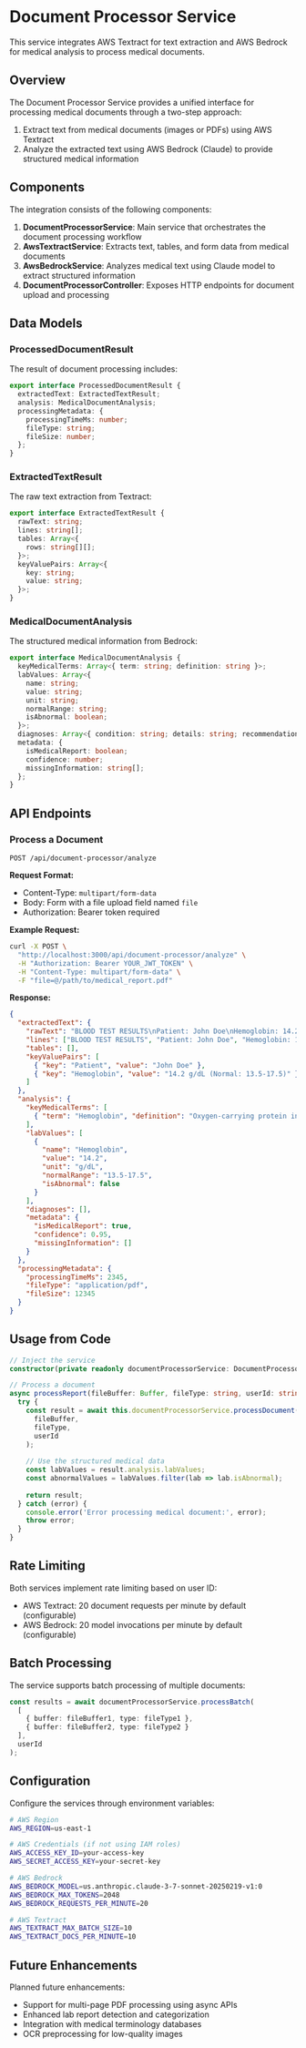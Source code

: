 # Document Processor Service

This service integrates AWS Textract for text extraction and AWS Bedrock for medical analysis to process medical documents.

## Overview

The Document Processor Service provides a unified interface for processing medical documents through a two-step approach:

1. Extract text from medical documents (images or PDFs) using AWS Textract
2. Analyze the extracted text using AWS Bedrock (Claude) to provide structured medical information

## Components

The integration consists of the following components:

1. **DocumentProcessorService**: Main service that orchestrates the document processing workflow
2. **AwsTextractService**: Extracts text, tables, and form data from medical documents 
3. **AwsBedrockService**: Analyzes medical text using Claude model to extract structured information
4. **DocumentProcessorController**: Exposes HTTP endpoints for document upload and processing

## Data Models

### ProcessedDocumentResult

The result of document processing includes:

```typescript
export interface ProcessedDocumentResult {
  extractedText: ExtractedTextResult;
  analysis: MedicalDocumentAnalysis;
  processingMetadata: {
    processingTimeMs: number;
    fileType: string;
    fileSize: number;
  };
}
```

### ExtractedTextResult

The raw text extraction from Textract:

```typescript
export interface ExtractedTextResult {
  rawText: string;
  lines: string[];
  tables: Array<{
    rows: string[][];
  }>;
  keyValuePairs: Array<{
    key: string;
    value: string;
  }>;
}
```

### MedicalDocumentAnalysis

The structured medical information from Bedrock:

```typescript
export interface MedicalDocumentAnalysis {
  keyMedicalTerms: Array<{ term: string; definition: string }>;
  labValues: Array<{
    name: string;
    value: string;
    unit: string;
    normalRange: string;
    isAbnormal: boolean;
  }>;
  diagnoses: Array<{ condition: string; details: string; recommendations: string }>;
  metadata: {
    isMedicalReport: boolean;
    confidence: number;
    missingInformation: string[];
  };
}
```

## API Endpoints

### Process a Document

```
POST /api/document-processor/analyze
```

**Request Format:**
- Content-Type: `multipart/form-data`
- Body: Form with a file upload field named `file`
- Authorization: Bearer token required

**Example Request:**
```bash
curl -X POST \
  "http://localhost:3000/api/document-processor/analyze" \
  -H "Authorization: Bearer YOUR_JWT_TOKEN" \
  -H "Content-Type: multipart/form-data" \
  -F "file=@/path/to/medical_report.pdf"
```

**Response:**
```json
{
  "extractedText": {
    "rawText": "BLOOD TEST RESULTS\nPatient: John Doe\nHemoglobin: 14.2 g/dL (Normal: 13.5-17.5)",
    "lines": ["BLOOD TEST RESULTS", "Patient: John Doe", "Hemoglobin: 14.2 g/dL (Normal: 13.5-17.5)"],
    "tables": [],
    "keyValuePairs": [
      { "key": "Patient", "value": "John Doe" },
      { "key": "Hemoglobin", "value": "14.2 g/dL (Normal: 13.5-17.5)" }
    ]
  },
  "analysis": {
    "keyMedicalTerms": [
      { "term": "Hemoglobin", "definition": "Oxygen-carrying protein in red blood cells" }
    ],
    "labValues": [
      {
        "name": "Hemoglobin",
        "value": "14.2",
        "unit": "g/dL",
        "normalRange": "13.5-17.5",
        "isAbnormal": false
      }
    ],
    "diagnoses": [],
    "metadata": {
      "isMedicalReport": true,
      "confidence": 0.95,
      "missingInformation": []
    }
  },
  "processingMetadata": {
    "processingTimeMs": 2345,
    "fileType": "application/pdf",
    "fileSize": 12345
  }
}
```

## Usage from Code

```typescript
// Inject the service
constructor(private readonly documentProcessorService: DocumentProcessorService) {}

// Process a document
async processReport(fileBuffer: Buffer, fileType: string, userId: string) {
  try {
    const result = await this.documentProcessorService.processDocument(
      fileBuffer,
      fileType,
      userId
    );
    
    // Use the structured medical data
    const labValues = result.analysis.labValues;
    const abnormalValues = labValues.filter(lab => lab.isAbnormal);
    
    return result;
  } catch (error) {
    console.error('Error processing medical document:', error);
    throw error;
  }
}
```

## Rate Limiting

Both services implement rate limiting based on user ID:
- AWS Textract: 20 document requests per minute by default (configurable)
- AWS Bedrock: 20 model invocations per minute by default (configurable)

## Batch Processing

The service supports batch processing of multiple documents:

```typescript
const results = await documentProcessorService.processBatch(
  [
    { buffer: fileBuffer1, type: fileType1 },
    { buffer: fileBuffer2, type: fileType2 }
  ],
  userId
);
```

## Configuration

Configure the services through environment variables:

```bash
# AWS Region
AWS_REGION=us-east-1

# AWS Credentials (if not using IAM roles)
AWS_ACCESS_KEY_ID=your-access-key
AWS_SECRET_ACCESS_KEY=your-secret-key

# AWS Bedrock 
AWS_BEDROCK_MODEL=us.anthropic.claude-3-7-sonnet-20250219-v1:0
AWS_BEDROCK_MAX_TOKENS=2048
AWS_BEDROCK_REQUESTS_PER_MINUTE=20

# AWS Textract
AWS_TEXTRACT_MAX_BATCH_SIZE=10
AWS_TEXTRACT_DOCS_PER_MINUTE=10
```

## Future Enhancements

Planned future enhancements:
- Support for multi-page PDF processing using async APIs
- Enhanced lab report detection and categorization
- Integration with medical terminology databases
- OCR preprocessing for low-quality images 